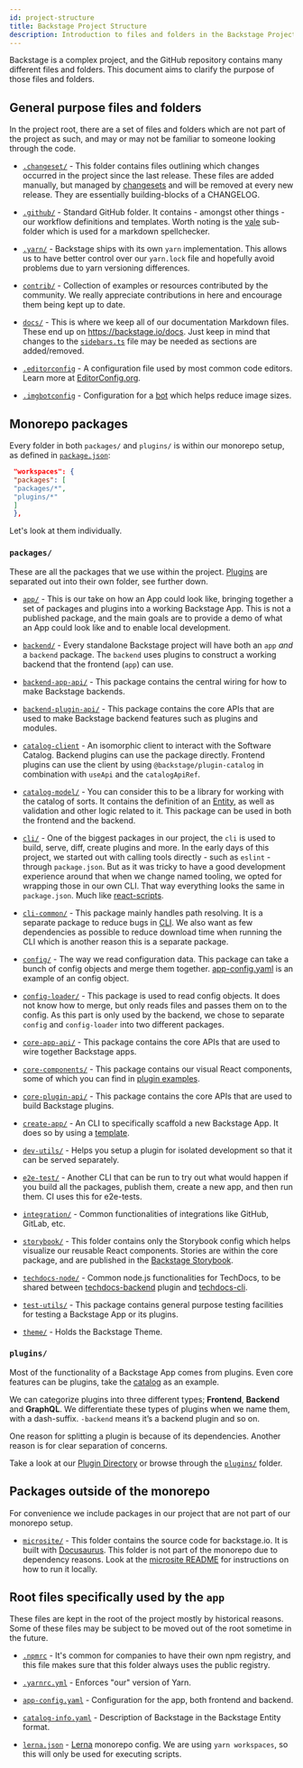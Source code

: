 ```yaml
---
id: project-structure
title: Backstage Project Structure
description: Introduction to files and folders in the Backstage Project repository
---
```


Backstage is a complex project, and the GitHub repository contains many
different files and folders. This document aims to clarify the purpose of those
files and folders.

## General purpose files and folders

In the project root, there are a set of files and folders which are not part of
the project as such, and may or may not be familiar to someone looking through
the code.

- [`.changeset/`](https://github.com/backstage/backstage/tree/master/.changeset) -
 This folder contains files outlining which changes occurred in the project
 since the last release. These files are added manually, but managed by
 [changesets](https://github.com/atlassian/changesets) and will be removed at
 every new release. They are essentially building-blocks of a CHANGELOG.

- [`.github/`](https://github.com/backstage/backstage/tree/master/.github) -
 Standard GitHub folder. It contains - amongst other things - our workflow
 definitions and templates. Worth noting is the
 [vale](https://github.com/backstage/backstage/tree/master/.github/vale)
 sub-folder which is used for a markdown spellchecker.

- [`.yarn/`](https://github.com/backstage/backstage/tree/master/.yarn) -
 Backstage ships with its own `yarn` implementation. This allows us to have
 better control over our `yarn.lock` file and hopefully avoid problems due to
 yarn versioning differences.

- [`contrib/`](https://github.com/backstage/backstage/tree/master/contrib) -
 Collection of examples or resources contributed by the community. We really
 appreciate contributions in here and encourage them being kept up to date.

- [`docs/`](https://github.com/backstage/backstage/tree/master/docs) - This is
 where we keep all of our documentation Markdown files. These end up on
 https://backstage.io/docs. Just keep in mind that changes to the
 [`sidebars.ts`](https://github.com/backstage/backstage/blob/master/microsite/sidebars.ts)
 file may be needed as sections are added/removed.

- [`.editorconfig`](https://github.com/backstage/backstage/tree/master/.editorconfig) -
 A configuration file used by most common code editors. Learn more at
 [EditorConfig.org](https://editorconfig.org/).

- [`.imgbotconfig`](https://github.com/backstage/backstage/tree/master/.imgbotconfig) -
 Configuration for a [bot](https://imgbot.net/) which helps reduce image sizes.

## Monorepo packages

Every folder in both `packages/` and `plugins/` is within our monorepo setup, as
defined in
[`package.json`](https://github.com/backstage/backstage/blob/master/package.json):

```json
 "workspaces": {
 "packages": [
 "packages/*",
 "plugins/*"
 ]
 },
```

Let's look at them individually.

### `packages/`

These are all the packages that we use within the project. [Plugins](#plugins)
are separated out into their own folder, see further down.

- [`app/`](https://github.com/backstage/backstage/tree/master/packages/app) -
 This is our take on how an App could look like, bringing together a set of
 packages and plugins into a working Backstage App. This is not a published
 package, and the main goals are to provide a demo of what an App could look
 like and to enable local development.

- [`backend/`](https://github.com/backstage/backstage/tree/master/packages/backend) -
 Every standalone Backstage project will have both an `app` _and_ a `backend`
 package. The `backend` uses plugins to construct a working backend that the
 frontend (`app`) can use.

- [`backend-app-api/`](https://github.com/backstage/backstage/tree/master/packages/backend-app-api) -
 This package contains the central wiring for how to make Backstage backends.

- [`backend-plugin-api/`](https://github.com/backstage/backstage/tree/master/packages/backend-plugin-api) -
 This package contains the core APIs that are used to make Backstage backend features such as plugins and modules.

- [`catalog-client`](https://github.com/backstage/backstage/tree/master/packages/catalog-client) -
 An isomorphic client to interact with the Software Catalog. Backend plugins
 can use the package directly. Frontend plugins can use the client by using
 `@backstage/plugin-catalog` in combination with `useApi` and the
 `catalogApiRef`.

- [`catalog-model/`](https://github.com/backstage/backstage/tree/master/packages/catalog-model) -
 You can consider this to be a library for working with the catalog of sorts.
 It contains the definition of an
 [Entity](https://backstage.io/docs/features/software-catalog/references#docsNav),
 as well as validation and other logic related to it. This package can be used
 in both the frontend and the backend.

- [`cli/`](https://github.com/backstage/backstage/tree/master/packages/cli) -
 One of the biggest packages in our project, the `cli` is used to build, serve,
 diff, create plugins and more. In the early days of this project, we started
 out with calling tools directly - such as `eslint` - through `package.json`.
 But as it was tricky to have a good development experience around that when we
 change named tooling, we opted for wrapping those in our own CLI. That way
 everything looks the same in `package.json`. Much like
 [react-scripts](https://github.com/facebook/create-react-app/tree/master/packages/react-scripts).

- [`cli-common/`](https://github.com/backstage/backstage/tree/master/packages/cli-common) -
 This package mainly handles path resolving. It is a separate package to reduce
 bugs in
 [CLI](https://github.com/backstage/backstage/tree/master/packages/cli). We
 also want as few dependencies as possible to reduce download time when running
 the CLI which is another reason this is a separate package.

- [`config/`](https://github.com/backstage/backstage/tree/master/packages/config) -
 The way we read configuration data. This package can take a bunch of config
 objects and merge them together.
 [app-config.yaml](https://github.com/backstage/backstage/blob/master/app-config.yaml)
 is an example of an config object.

- [`config-loader/`](https://github.com/backstage/backstage/tree/master/packages/config-loader) -
 This package is used to read config objects. It does not know how to merge,
 but only reads files and passes them on to the config. As this part is only
 used by the backend, we chose to separate `config` and `config-loader` into
 two different packages.

- [`core-app-api/`](https://github.com/backstage/backstage/tree/master/packages/core-app-api) -
 This package contains the core APIs that are used to wire together Backstage
 apps.

- [`core-components/`](https://github.com/backstage/backstage/tree/master/packages/core-components) -
 This package contains our visual React components, some of which you can find
 in
 [plugin examples](https://backstage.io/storybook/?path=/story/plugins-examples--plugin-with-data).

- [`core-plugin-api/`](https://github.com/backstage/backstage/tree/master/packages/core-plugin-api) -
 This package contains the core APIs that are used to build Backstage plugins.

- [`create-app/`](https://github.com/backstage/backstage/tree/master/packages/create-app) -
 An CLI to specifically scaffold a new Backstage App. It does so by using a
 [template](https://github.com/backstage/backstage/tree/master/packages/create-app/templates/default-app).

- [`dev-utils/`](https://github.com/backstage/backstage/tree/master/packages/dev-utils) -
 Helps you setup a plugin for isolated development so that it can be served
 separately.

- [`e2e-test/`](https://github.com/backstage/backstage/tree/master/packages/e2e-test) -
 Another CLI that can be run to try out what would happen if you build all the
 packages, publish them, create a new app, and then run them. CI uses this for
 e2e-tests.

- [`integration/`](https://github.com/backstage/backstage/tree/master/packages/integration) -
 Common functionalities of integrations like GitHub, GitLab, etc.

- [`storybook/`](https://github.com/backstage/backstage/tree/master/storybook) -
 This folder contains only the Storybook config which helps visualize our
 reusable React components. Stories are within the core package, and are
 published in the [Backstage Storybook](https://backstage.io/storybook).

- [`techdocs-node/`](https://github.com/backstage/backstage/tree/master/plugins/techdocs-node) -
 Common node.js functionalities for TechDocs, to be shared between
 [techdocs-backend](https://github.com/backstage/backstage/tree/master/plugins/techdocs-backend)
 plugin and [techdocs-cli](https://github.com/backstage/techdocs-cli).

- [`test-utils/`](https://github.com/backstage/backstage/tree/master/packages/test-utils) -
 This package contains general purpose testing facilities for testing a
 Backstage App or its plugins.

- [`theme/`](https://github.com/backstage/backstage/tree/master/packages/theme) -
 Holds the Backstage Theme.

### `plugins/`

Most of the functionality of a Backstage App comes from plugins. Even core
features can be plugins, take the
[catalog](https://github.com/backstage/backstage/tree/master/plugins/catalog) as
an example.

We can categorize plugins into three different types; **Frontend**, **Backend**
and **GraphQL**. We differentiate these types of plugins when we name them, with
a dash-suffix. `-backend` means it’s a backend plugin and so on.

One reason for splitting a plugin is because of its dependencies. Another reason
is for clear separation of concerns.

Take a look at our [Plugin Directory](https://backstage.io/plugins) or browse
through the
[`plugins/`](https://github.com/backstage/backstage/tree/master/plugins) folder.

## Packages outside of the monorepo

For convenience we include packages in our project that are not part of our
monorepo setup.

- [`microsite/`](https://github.com/backstage/backstage/blob/master/microsite) -
 This folder contains the source code for backstage.io. It is built with
 [Docusaurus](https://docusaurus.io/). This folder is not part of the monorepo
 due to dependency reasons. Look at the
 [microsite README](https://github.com/backstage/backstage/blob/master/microsite/README.md)
 for instructions on how to run it locally.

## Root files specifically used by the `app`

These files are kept in the root of the project mostly by historical reasons.
Some of these files may be subject to be moved out of the root sometime in the
future.

- [`.npmrc`](https://github.com/backstage/backstage/tree/master/.npmrc) - It's
 common for companies to have their own npm registry, and this file makes sure
 that this folder always uses the public registry.

- [`.yarnrc.yml`](https://github.com/backstage/backstage/tree/master/.yarnrc.yml) -
 Enforces "our" version of Yarn.

- [`app-config.yaml`](https://github.com/backstage/backstage/tree/master/app-config.yaml) -
 Configuration for the app, both frontend and backend.

- [`catalog-info.yaml`](https://github.com/backstage/backstage/tree/master/catalog-info.yaml) -
 Description of Backstage in the Backstage Entity format.

- [`lerna.json`](https://github.com/backstage/backstage/tree/master/lerna.json) -
 [Lerna](https://github.com/lerna/lerna) monorepo config. We are using
 `yarn workspaces`, so this will only be used for executing scripts.
